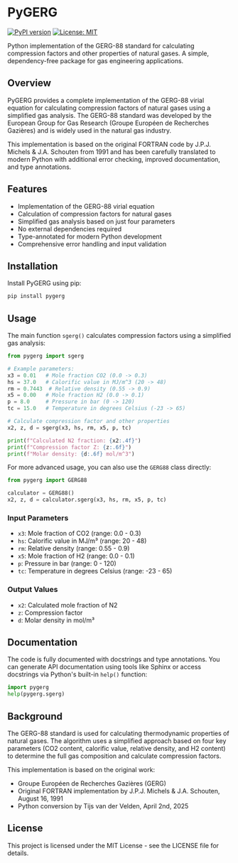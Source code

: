 # PyGERG

[![PyPI version](https://img.shields.io/pypi/v/pygerg.svg?color=green)](https://pypi.org/project/pygerg/)
[![License: MIT](https://img.shields.io/badge/License-MIT-yellow.svg)](https://opensource.org/licenses/MIT)

Python implementation of the GERG-88 standard for calculating compression factors and other properties of natural gases. A simple, dependency-free package for gas engineering applications.

## Overview

PyGERG provides a complete implementation of the GERG-88 virial equation for calculating compression factors of natural gases using a simplified gas analysis. The GERG-88 standard was developed by the European Group for Gas Research (Groupe Européen de Recherches Gazières) and is widely used in the natural gas industry.

This implementation is based on the original FORTRAN code by J.P.J. Michels & J.A. Schouten from 1991 and has been carefully translated to modern Python with additional error checking, improved documentation, and type annotations.

## Features

- Implementation of the GERG-88 virial equation
- Calculation of compression factors for natural gases
- Simplified gas analysis based on just four parameters
- No external dependencies required
- Type-annotated for modern Python development
- Comprehensive error handling and input validation

## Installation

Install PyGERG using pip:

```bash
pip install pygerg
```

## Usage

The main function `sgerg()` calculates compression factors using a simplified gas analysis:

```python
from pygerg import sgerg

# Example parameters:
x3 = 0.01   # Mole fraction CO2 (0.0 -> 0.3)
hs = 37.0   # Calorific value in MJ/m^3 (20 -> 48)
rm = 0.7443  # Relative density (0.55 -> 0.9)
x5 = 0.00   # Mole fraction H2 (0.0 -> 0.1)
p = 8.0     # Pressure in bar (0 -> 120)
tc = 15.0   # Temperature in degrees Celsius (-23 -> 65)

# Calculate compression factor and other properties
x2, z, d = sgerg(x3, hs, rm, x5, p, tc)

print(f"Calculated N2 fraction: {x2:.4f}")
print(f"Compression factor Z: {z:.6f}")
print(f"Molar density: {d:.6f} mol/m^3")
```

For more advanced usage, you can also use the `GERG88` class directly:

```python
from pygerg import GERG88

calculator = GERG88()
x2, z, d = calculator.sgerg(x3, hs, rm, x5, p, tc)
```

### Input Parameters

- `x3`: Mole fraction of CO2 (range: 0.0 - 0.3)
- `hs`: Calorific value in MJ/m³ (range: 20 - 48)
- `rm`: Relative density (range: 0.55 - 0.9)
- `x5`: Mole fraction of H2 (range: 0.0 - 0.1)
- `p`: Pressure in bar (range: 0 - 120)
- `tc`: Temperature in degrees Celsius (range: -23 - 65)

### Output Values

- `x2`: Calculated mole fraction of N2
- `z`: Compression factor
- `d`: Molar density in mol/m³

## Documentation

The code is fully documented with docstrings and type annotations. You can generate API documentation using tools like Sphinx or access docstrings via Python's built-in `help()` function:

```python
import pygerg
help(pygerg.sgerg)
```

## Background

The GERG-88 standard is used for calculating thermodynamic properties of natural gases. The algorithm uses a simplified approach based on four key parameters (CO2 content, calorific value, relative density, and H2 content) to determine the full gas composition and calculate compression factors.

This implementation is based on the original work:
- Groupe Européen de Recherches Gazières (GERG)
- Original FORTRAN implementation by J.P.J. Michels & J.A. Schouten, August 16, 1991
- Python conversion by Tijs van der Velden, April 2nd, 2025

## License

This project is licensed under the MIT License - see the LICENSE file for details. 
